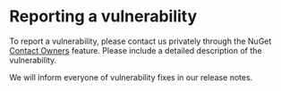 # Reporting a vulnerability

To report a vulnerability, please contact us privately through the NuGet [Contact Owners](https://www.nuget.org/packages/Skender.Stock.Indicators) feature.  Please include a detailed description of the vulnerability.

We will inform everyone of vulnerability fixes in our release notes.
